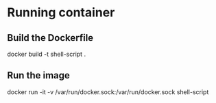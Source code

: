 # Running container

## Build the Dockerfile
docker build -t shell-script .

## Run the image
docker run -it -v /var/run/docker.sock:/var/run/docker.sock shell-script
